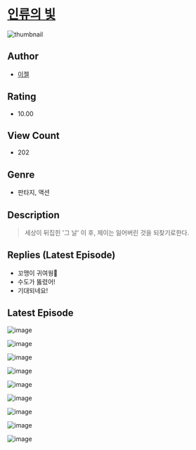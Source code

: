 # [인류의 빛](https://comic.naver.com/challenge/list?titleId=810459)
![thumbnail](https://image-comic.pstatic.net/user_contents_data/challenge_comic/2023/05/23/233373/upload_7364285028431704625_480x623.jpeg)

## Author
- [이젤](https://comic.naver.com/artistTitle?id=233373)

## Rating
- 10.00

## View Count
- 202

## Genre
- 판타지, 액션

## Description
> 세상이 뒤집힌 '그 날' 이 후, 제이는 잃어버린 것을 되찾기로한다.

## Replies (Latest Episode)
- 꼬맹이 귀여웡🙂
- 수도가 뚫렸어!
- 기대되네요!

## Latest Episode
![image](https://image-comic.pstatic.net/user_contents_data/challenge_comic/2023/05/23/233373/upload_7293354438003614053.jpeg)

![image](https://image-comic.pstatic.net/user_contents_data/challenge_comic/2023/05/23/233373/upload_3774405931265439330.jpeg)

![image](https://image-comic.pstatic.net/user_contents_data/challenge_comic/2023/05/23/233373/upload_3691043382045718329.jpeg)

![image](https://image-comic.pstatic.net/user_contents_data/challenge_comic/2023/05/23/233373/upload_3905009245982307376.jpeg)

![image](https://image-comic.pstatic.net/user_contents_data/challenge_comic/2023/05/23/233373/upload_7365410929023136353.jpeg)

![image](https://image-comic.pstatic.net/user_contents_data/challenge_comic/2023/05/23/233373/upload_7004332387830149430.jpeg)

![image](https://image-comic.pstatic.net/user_contents_data/challenge_comic/2023/05/23/233373/upload_3906933391361127782.jpeg)

![image](https://image-comic.pstatic.net/user_contents_data/challenge_comic/2023/05/23/233373/upload_3978196025493186145.jpeg)

![image](https://image-comic.pstatic.net/user_contents_data/challenge_comic/2023/05/23/233373/upload_7220168715024032817.jpeg)
